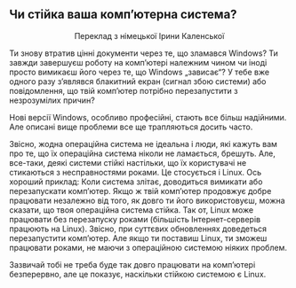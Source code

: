 ﻿<?php require("../../entete.php"); ?> <?php require("../../base.php"); ?> <?php require("../../fonctions.php"); ?>

<div id="corps">

<h2>Чи стійка ваша комп’ютерна система?</h2>
<p align="center">Переклад з німецької Ірини Каленської</p>
<p>Ти знову втратив цінні документи через те, що зламався Windows? Ти завжди завершуєш роботу на комп’ютері належним чином чи іноді просто вимикаєш його через те, що Windows „зависає“? У тебе вже одного разу з’являвся блакитний екран (сигнал збою системи) або повідомлення, що твій комп’ютер потрібно перезапустити з незрозумілих причин?</p>

<p>Нові версії Windows, особливо професійні, стають все більш надійними. Але описані вище проблеми все ще трапляються досить часто.</p>

<p>Звісно, жодна операційна система не ідеальна і люди, які кажуть вам про те, що їх операційна система ніколи не ламається, брешуть. Але, все-таки, деякі системи стійкі настільки, що їх користувачі не стикаються з несправностями роками. Це стосується і Linux. Ось хороший приклад: Коли система злітає, доводиться вимикати або перезапускати комп’ютер. Якщо ж твій комп’ютер продовжує добре працювати незалежно від того, як довго ти його використовуєш, можна сказати, що твоя операційна система стійка. Так от, Linux може працювати без перезапуску роками (більшість Інтернет-серверів працюють на Linux). Звісно, при суттєвих обновленнях доведеться перезапустити комп’ютер. Але якщо ти поставиш Linux, ти зможеш працювати роками, не маючи з операційною системою ніяких проблем. </p>

<p>Зазвичай тобі не треба буде так довго працювати на комп’ютері безперервно, але це показує, наскільки стійкою системою є Linux.</p>

</div>


